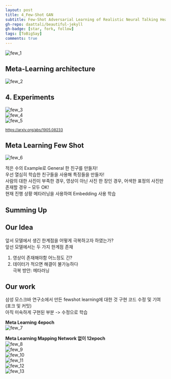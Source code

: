 ```yaml
---
layout: post
title: 4_Few-Shot GAN
subtitle: Few-Shot Adversarial Learning of Realistic Neural Talking Head Models
gh-repo: daattali/beautiful-jekyll
gh-badge: [star, fork, follow]
tags: [ToBigSay]
comments: true
---
```



![few_1](/img/few1.png)    


## Meta-Learning architecture    
![few_2](/img/few2.png)    


## 4. Experiments
![few_3](/img/few3.png)    
![few_4](/img/few4.png)    
![few_5](/img/few5.png)    


  

<small> https://arxiv.org/abs/1905.08233 </small>

## Meta Learning Few Shot
![few_6](/img/few_ex.png)      

적은 수의 Example로 General 한 친구를 만들자!    
우선 열심히 학습한 친구들을 사용해 특징들을 만들자!    
사람의 대한 사진이 부족한 경우,  영상이 아닌 사진 한 장인 경우, 어색한 표정의 사진만 존재할 경우 – 모두 OK!    
현재 진행 상황 메타러닝을 사용하여 Embedding 사용 학습    


## Summing Up


## Our Idea  
앞서 모델에서 생긴 한계점을 어떻게 극복하고자 하였는가?    
  앞선 모델에서는 두 가지 한계점 존재    
  1) 영상이 존재해야함 어느정도 긴?    
  2) 데이터가 적으면 해결이 불가능하다    
극복 방안: 메타러닝    

## Our work
삼성 모스크바 연구소에서 만든 fewshot learning에 대한 것 구현 코드 수정 및 기여(포크 및 커밋)    
아직 미숙하게 구현된 부분 -> 수정으로 학습    

**Meta Learning 4epoch**    
![few_7](/img/4epoch.png)    



**Meta Learning Mapping Network 없이 12epoch**      
![few_8](/img/12_1.png)     
![few_9](/img/12_2.png)      
![few_10](/img/12_3.png)      
![few_11](/img/12_4.png)      
![few_12](/img/12_5.png)      
![few_13](/img/12_6.png)     



